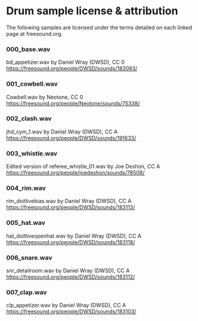 # Drum sample license & attribution

The following samples are licensed under the terms detailed on each linked page at freesound.org.



### 000_base.wav
bd_appetizer.wav by Daniel Wray (DWSD), CC 0
https://freesound.org/people/DWSD/sounds/183093/

### 001_cowbell.wav
Cowbell.wav by Neotone, CC 0
https://freesound.org/people/Neotone/sounds/75338/

### 002_clash.wav
jhd_cym_1.wav by Daniel Wray (DWSD), CC A
https://freesound.org/people/DWSD/sounds/191633/

### 003_whistle.wav
Edited version of referee_whistle_01.wav by Joe Deshon, CC A
https://freesound.org/people/joedeshon/sounds/78508/

### 004_rim.wav
rim_doitlivebias.wav by Daniel Wray (DWSD), CC A
https://freesound.org/people/DWSD/sounds/183113/

### 005_hat.wav
hat_doitliveopenhat.wav by Daniel Wray (DWSD), CC A
https://freesound.org/people/DWSD/sounds/183118/

### 006_snare.wav
snr_detailroom.wav by Daniel Wray (DWSD), CC A
https://freesound.org/people/DWSD/sounds/183112/

### 007_clap.wav
clp_appetizer.wav by Daniel Wray (DWSD), CC A
https://freesound.org/people/DWSD/sounds/183103/
